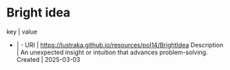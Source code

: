 # Bright idea

key | value
- | -
URI | https://lustraka.github.io/resources/pol14/BrightIdea
Description | An unexpected insight or intuition that advances problem-solving.
Created | 2025-03-03

